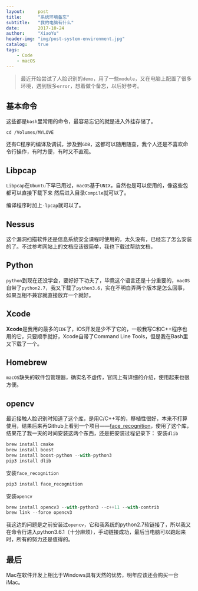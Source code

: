 ```yaml
---
layout:     post
title:      "系统环境备忘"
subtitle:   "我的电脑有什么"
date:       2017-10-24
author:     "XiaoYu"
header-img: "img/post-system-environment.jpg"
catalog:    true
tags:
    - Code
    - macOS
---
```


> 最近开始尝试了人脸识别的`demo`，用了一些`module`，又在电脑上配置了很多环境，遇到很多`error`，想着做个备忘，以后好参考。

## 基本命令

这些都是`bash`里常用的命令，最容易忘记的就是进入外挂存储了。
```
cd /Volumes/MYLOVE
```
还有C程序的编译及调试，涉及到`GDB`，这都可以随用随查，我个人还是不喜欢命令行操作，有时方便，有时又不直观。

## Libpcap

`Libpcap`在`Ubuntu`下早已用过，`macOS`基于`UNIX`，自然也是可以使用的，像这些包都可以直接下载下来 然后进入目录`Compile`就可以了。

编译程序时加上`-lpcap`就可以了。

## Nessus

这个漏洞扫描软件还是信息系统安全课程时使用的，太久没有，已经忘了怎么安装的了。不过参考网站上的文档应该很简单，我也下载过帮助文档，

## Python

`python`到现在还没学会，要好好下功夫了，毕竟这个语言还是十分重要的，`macOS`自带了`python2.7`，我又下载了`python3.6`，实在不明白弄两个版本是怎么回事，如果互相不兼容就直接放弃一个就好。

## Xcode

**Xcode**是我用的最多的`IDE`了，iOS开发是少不了它的，一般我写C和C++程序也用的它，只要顺手就好，Xcode自带了Command Line Tools，但是我在Bash里又下载了一个。

## Homebrew

`macOS`缺失的软件包管理器，确实名不虚传，官网上有详细的介绍，使用起来也很方便。

## opencv

最近接触人脸识别时知道了这个库，是用C/C++写的，移植性很好，本来不打算使用，结果后来再Github上看到一个项目——[face_recognition](https://github.com/ageitgey/face_recognition)，使用了这个库，结果花了我一天的时间安装这两个东西，还是把安装过程记录下：
安装`dlib`
```js
brew install cmake
brew install boost
brew install boost-python --with-python3
pip3 install dlib
```

安装`face_recognition`
```js
pip3 install face_recognition
```

安装`opencv`
```js
brew install opencv3 --with-python3 --c++11 --with-contrib
brew link --force opencv3
```

我这边的问题是之前安装过`opencv`，它和我系统的python2.7软链接了，所以我又在命令行进入python3.6.1（十分麻烦），手动链接成功，最后当电脑可以跑起来时，所有的努力还是值得的。

## 最后

Mac在软件开发上相比于Windows具有天然的优势，明年应该还会购买一台iMac。



